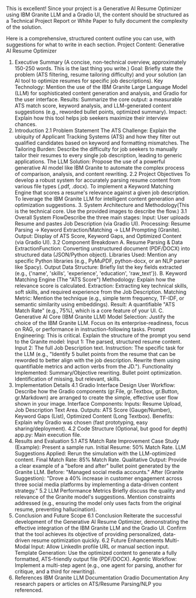 This is excellent! Since your project is a Generative AI Resume Optimizer using IBM Granite LLM and a Gradio UI, the content should be structured as a Technical Project Report or 
White Paper to fully document the complexity of the solution.

Here is a comprehensive, structured content outline you can use, with suggestions for what to write in each section.
Project Content: Generative AI Resume Optimizer
1. Executive Summary
(A concise, non-technical overview, approximately 150-250 words. This is the last thing you write.)
          Goal: Briefly state the problem (ATS filtering, resume tailoring difficulty) and your solution (an AI tool to optimize resumes for specific job descriptions).
          Key Technology: Mention the use of the IBM Granite Large Language Model (LLM) for sophisticated content generation and analysis, and Gradio for the user interface.
          Results: Summarize the core output: a measurable ATS match score, keyword analysis, and LLM-generated content suggestions (e.g., reworded bullet points, optimized summary).
          Impact: Explain how this tool helps job seekers maximize their interview chances.
2. Introduction
    2.1 Problem Statement
          The ATS Challenge: Explain the ubiquity of Applicant Tracking Systems (ATS) and how they filter out qualified candidates based on keyword and formatting mismatches.
          The Tailoring Burden: Describe the difficulty for job seekers to manually tailor their resumes to every single job description, leading to generic applications.
          The LLM Solution: Propose the use of a powerful generative AI model like IBM Granite to automate the complex process of comparison, analysis, and content rewriting.
    2.2 Project Objectives
          To develop a robust system for accurately parsing resume content from various file types (.pdf, .docx).
          To implement a Keyword Matching Engine that scores a resume's relevance against a given job description.
          To leverage the IBM Granite LLM for intelligent content generation and optimization suggestions.
   3. System Architecture and Methodology(This is the technical core. Use the provided images to describe the flow.)
      3.1 Overall System FlowDescribe the three main stages:
          Input: User uploads Resume and pastes Job Description (via Gradio UI).
          Processing: Resume Parsing $\rightarrow$ Keyword Extraction/Matching -> LLM Prompting (Granite).
          Output: Display of ATS Score, Keyword Gaps, and Optimized Content (via Gradio UI).
      3.2 Component Breakdown
      A. Resume Parsing & Data ExtractionFunction:
          Converting unstructured document (PDF/DOCX) into structured data (JSON/Python object).
          Libraries Used: Mention any specific Python libraries (e.g., PyMuPDF, python-docx, or an NLP parser like Spacy).
          Output Data Structure: Briefly list the key fields extracted (e.g., {'name', 'skills', 'experience', 'education', 'raw_text'}).
      B. Keyword Matching Engine (The "ATS Score")
          Methodology: Explain how the relevance score is calculated.
                   Extraction: Extracting key technical skills, soft skills, and required experience from the Job Description.
                   Matching Metric: Mention the technique (e.g., simple term frequency, TF-IDF, or semantic similarity using embeddings).
          Result: A quantifiable "ATS Match Rate" (e.g., 75%), which is a core feature of your UI.
      C. Generative AI Core (IBM Granite LLM)
          Model Selection: Justify the choice of the IBM Granite LLM.
          Focus on its enterprise-readiness, focus on RAG, or performance in instruction-following tasks.
          Prompt Engineering: This is critical. Explain the structure of the prompt you send to the Granite model:
                 Input 1: The parsed, structured resume content.
                 Input 2: The full Job Description text.
                 Instruction: The specific task for the LLM (e.g., "Identify 5 bullet points from the resume that can be reworded to better align with the job description. Rewrite them using quantifiable metrics and action verbs from the JD.").
          Functionality Implemented:
                  Summary/Objective rewriting.
                  Bullet point optimization.
                  Identification of missing, but relevant, skills.
4. Implementation Details
    4.1 Gradio Interface Design
          User Workflow: Describe how the Gradio components (gr.File, gr.Textbox, gr.Button, gr.Markdown) are arranged to create the simple, effective user flow shown in your image.
          Interface Components:
                  Inputs: Resume Upload, Job Description Text Area.
                  Outputs: ATS Score (Gauge/Number), Keyword Gaps (List), Optimized Content (Long Textbox).
                  Benefits: Explain why Gradio was chosen (fast prototyping, easy sharing/deployment).
   4.2 Code Structure (Optional, but good for depth)
                  app.py: Main execution file.
5. Results and Evaluation
   5.1 ATS Match Rate Improvement
         Case Study (Example): Present a sample run.
         Initial Resume: 50% Match Rate.
         LLM Suggestions Applied: Rerun the simulation with the LLM-optimized content.
         Final Match Rate: 85% Match Rate.
         Qualitative Output: Provide a clear example of a "before and after" bullet point generated by the Granite LLM.
         Before: "Managed social media accounts."
         After (Granite Suggestion): "Drove a 40% increase in customer engagement across three social media platforms by implementing a data-driven content strategy."
   5.2 LLM Performance Metrics
          Briefly discuss the quality and relevance of the Granite model's suggestions.
          Mention constraints addressed (e.g., ensuring the model only uses facts from the original resume, preventing hallucination).
6. Conclusion and Future Scope
   6.1 Conclusion
         Reiterate the successful development of the Generative AI Resume Optimizer, demonstrating the effective integration of the IBM Granite LLM and the Gradio UI.
         Confirm that the tool achieves its objective of providing personalized, data-driven resume optimization quickly.
   6.2 Future Enhancements
          Multi-Modal Input: Allow LinkedIn profile URL or manual section input.
          Template Generation: Use the optimized content to generate a fully formatted, ATS-friendly output file (PDF/DOCX).
          Agentic Workflow: Implement a multi-step agent (e.g., one agent for parsing, another for critique, and a third for rewriting).
7. References
          IBM Granite LLM Documentation
          Gradio Documentation
          Any research papers or articles on ATS/Resume Parsing/NLP you referenced.

